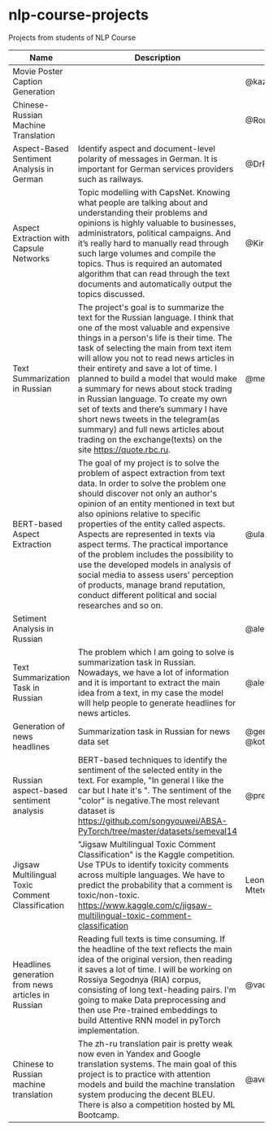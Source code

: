 # nlp-course-projects
Projects from students of NLP Course

|Name|Description|Team|Repository|
|----|-----------|----|----------|
|Movie Poster Caption Generation||@kazzand|https://github.com/kazzand/huaweiproject |
|Chinese-Russian Machine Translation||@RonanenkovN|https://github.com/RomanenkovN/HuaweiNLP |
|Aspect-Based Sentiment Analysis in German|Identify aspect and document-level polarity of messages in German. It is important for German services providers such as railways.|@DrFirestream|https://github.com/DrFirestream/NLP |
|Aspect Extraction with Capsule Networks|Topic modelling with CapsNet. Knowing what people are talking about and understanding their problems and opinions is highly valuable to businesses, administrators, political campaigns. And it’s really hard to manually read through such large volumes and compile the topics. Thus is required an automated algorithm that can read through the text documents and automatically output the topics discussed.|@KirillKrasikov|https://github.com/KirillKrasikov/TopicModelingWithCapsNet |
|Text Summarization in Russian| The project's goal is to summarize the text for the Russian language. I think that one of the most valuable and expensive things in a person's life is their time. The task of selecting the main from text item will allow you not to read news articles in their entirety and save a lot of time. I planned to build a model that would make a summary for news about stock trading in Russian language. To create my own set of texts and there’s summary I have short news tweets in the telegram(as summary) and full news articles about trading on the exchange(texts) on the site https://quote.rbc.ru. |@medphisiker|https://github.com/medphisiker/Huawei-s-nlp-course-project |
|BERT-based Aspect Extraction|The goal of my project is to solve the problem of aspect extraction from text data. In order to solve the problem one should discover not only an author's opinion of an entity mentioned in text but also opinions relative to specific properties of the entity called aspects. Aspects are represented in texts via aspect terms. The practical importance of the problem includes the possibility to use the developed models in analysis of social media to assess users' perception of products, manage brand reputation, conduct different political and social researches and so on.|@ulaelfray|https://bitbucket.org/ulaelfray/huawei-nlp-course/ |
|Setiment Analysis in Russian||@alekxd|https://github.com/alekxd/project-NLP-sentiment-rus |
|Text Summarization Task in Russian|The problem which I am going to solve is summarization task in Russian. Nowadays, we have a lot of information and it is important to extract the main idea from a text, in my case the model will help people to generate headlines for news articles.|@alexvishnevskiy| https://github.com/alexvishnevskiy/Huawei-project |
|Generation of news headlines|Summarization task in Russian for news data set|@germanjke, @kotyukov|https://github.com/germanjke/huaweiNLP |
|Russian aspect-based sentiment analysis|BERT-based techniques to identify the sentiment of the selected entity in the text. For example, "In general I like the car but I hate it's <color>". The sentiment of the "color" is negative.The most relevant dataset is https://github.com/songyouwei/ABSA-PyTorch/tree/master/datasets/semeval14 |@preduct0r| https://github.com/preduct0r/huawei|
|Jigsaw Multilingual Toxic Comment Classification|"Jigsaw Multilingual Toxic Comment Classification" is the Kaggle competition. Use TPUs to identify toxicity comments across multiple languages. We have to predict the probability that a comment is toxic/non-toxic. https://www.kaggle.com/c/jigsaw-multilingual-toxic-comment-classification|LeonidMorozov, Mteterin|https://github.com/LeonidMorozov/jigsaw_toxic_classification|
|Headlines generation from news articles in Russian|Reading full texts is time consuming. If the headline of the text reflects the main idea of the original version, then reading it saves a lot of time. I will be working on Rossiya Segodnya (RIA) corpus, consisting of long text-heading pairs. I'm going to make Data preprocessing and then use Pre-trained embeddings to build Attentive RNN model in pyTorch implementation.|@vadimvvlasov|https://github.com/vadimvvlasov/nlp-project|
|Chinese to Russian machine translation|The zh-ru translation pair is pretty weak now even in Yandex and Google translation systems. The main goal of this project is to practice with attention models and build the machine translation system producing the decent BLEU. There is also a competition hosted by ML Bootcamp.|@averkij|https://github.com/averkij/ml-bootcamp-zh-ru-translation|

